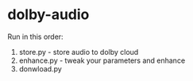 # dolby-audio

Run in this order:
1. store.py - store audio to dolby cloud
2. enhance.py - tweak your parameters and enhance
3. donwload.py